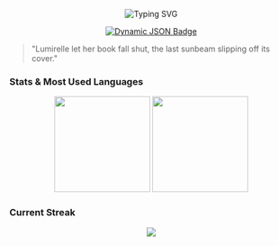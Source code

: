 <p align="center">
  <img src="https://readme-typing-svg.demolab.com?font=Underdog&pause=1000&color=dd6387&center=true&vCenter=true&random=false&width=435&lines=Please+say+hello+to+every+day!+OvO" alt="Typing SVG" />
</p>

<p align="center">
  <a target="_blank" href="https://github.com/Lumirelle">
    <img alt="Dynamic JSON Badge" src="https://img.shields.io/badge/dynamic/json?url=https%3A%2F%2Fapi.spencerwoo.com%2Fsubstats%2F%3Fsource%3Dgithub%26queryKey%3DLumirelle&query=%24.data.totalSubs&suffix=%20followers&logo=github&label=GitHub">
  </a>
</p>

> "Lumirelle let her book fall shut, the last sunbeam slipping off its cover."

### Stats & Most Used Languages

<div align="center">
  <span>
    <img height="170px" src="https://github-readme-stats.vercel.app/api?username=Lumirelle&theme=dracula" />
  </span>
  <span>
    <img height="170px" src="https://github-readme-stats.vercel.app/api/top-langs/?username=Lumirelle&layout=compact&langs_count=8&theme=dracula" />
  </span>
</div>

### Current Streak

<div align="center">
  <img src="https://github-readme-streak-stats.herokuapp.com/?user=Lumirelle&theme=dracula" />
</div>

